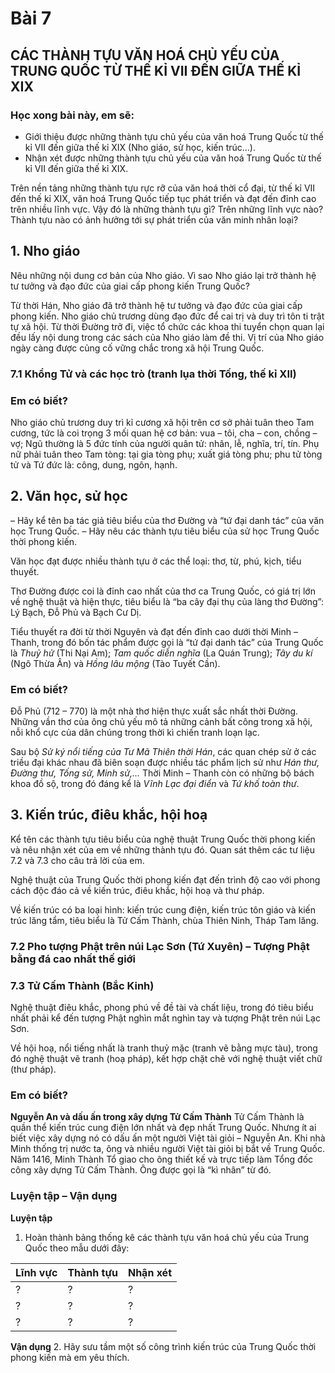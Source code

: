 # Bài 7
## CÁC THÀNH TỰU VĂN HOÁ CHỦ YẾU CỦA TRUNG QUỐC TỪ THẾ KỈ VII ĐẾN GIỮA THẾ KỈ XIX

### Học xong bài này, em sẽ:
*   Giới thiệu được những thành tựu chủ yếu của văn hoá Trung Quốc từ thế kỉ VII đến giữa thế kỉ XIX (Nho giáo, sử học, kiến trúc...).
*   Nhận xét được những thành tựu chủ yếu của văn hoá Trung Quốc từ thế kỉ VII đến giữa thế kỉ XIX.

Trên nền tảng những thành tựu rực rỡ của văn hoá thời cổ đại, từ thế kỉ VII đến thế kỉ XIX, văn hoá Trung Quốc tiếp tục phát triển và đạt đến đỉnh cao trên nhiều lĩnh vực. Vậy đó là những thành tựu gì? Trên những lĩnh vực nào? Thành tựu nào có ảnh hưởng tới sự phát triển của văn minh nhân loại?

## 1. Nho giáo

Nêu những nội dung cơ bản của Nho giáo. Vì sao Nho giáo lại trở thành hệ tư tưởng và đạo đức của giai cấp phong kiến Trung Quốc?

Từ thời Hán, Nho giáo đã trở thành hệ tư tưởng và đạo đức của giai cấp phong kiến. Nho giáo chủ trương dùng đạo đức để cai trị và duy trì tôn ti trật tự xã hội. Từ thời Đường trở đi, việc tổ chức các khoa thi tuyển chọn quan lại đều lấy nội dung trong các sách của Nho giáo làm đề thi. Vị trí của Nho giáo ngày càng được củng cố vững chắc trong xã hội Trung Quốc.

### 7.1 Khổng Tử và các học trò (tranh lụa thời Tống, thế kỉ XII)

### Em có biết?

Nho giáo chủ trương duy trì kỉ cương xã hội trên cơ sở phải tuân theo Tam cương, tức là coi trọng 3 mối quan hệ cơ bản: vua – tôi, cha – con, chồng – vợ; Ngũ thường là 5 đức tính của người quân tử: nhân, lễ, nghĩa, trí, tín. Phụ nữ phải tuân theo Tam tòng: tại gia tòng phụ; xuất giá tòng phu; phu tử tòng tử và Tứ đức là: công, dung, ngôn, hạnh.

## 2. Văn học, sử học

– Hãy kể tên ba tác giả tiêu biểu của thơ Đường và “tứ đại danh tác” của văn học Trung Quốc.
– Hãy nêu các thành tựu tiêu biểu của sử học Trung Quốc thời phong kiến.

Văn học đạt được nhiều thành tựu ở các thể loại: thơ, từ, phú, kịch, tiểu thuyết.

Thơ Đường được coi là đỉnh cao nhất của thơ ca Trung Quốc, có giá trị lớn về nghệ thuật và hiện thực, tiêu biểu là “ba cây đại thụ của làng thơ Đường”: Lý Bạch, Đỗ Phủ và Bạch Cư Dị.

Tiểu thuyết ra đời từ thời Nguyên và đạt đến đỉnh cao dưới thời Minh – Thanh, trong đó bốn tác phẩm được gọi là “tứ đại danh tác” của Trung Quốc là *Thuỷ hử* (Thi Nại Am); *Tam quốc diễn nghĩa* (La Quán Trung); *Tây du kí* (Ngô Thừa Ân) và *Hồng lâu mộng* (Tào Tuyết Cần).

### Em có biết?

Đỗ Phủ (712 – 770) là một nhà thơ hiện thực xuất sắc nhất thời Đường. Những vần thơ của ông chủ yếu mô tả những cảnh bất công trong xã hội, nỗi khổ cực của dân chúng trong thời kì chiến tranh loạn lạc.

Sau bộ *Sử ký nổi tiếng của Tư Mã Thiên thời Hán*, các quan chép sử ở các triều đại khác nhau đã biên soạn được nhiều tác phẩm lịch sử như *Hán thư, Đường thư, Tống sử, Minh sử,...* Thời Minh – Thanh còn có những bộ bách khoa đồ sộ, trong đó đáng kể là *Vĩnh Lạc đại điển* và *Tứ khố toàn thư*.

## 3. Kiến trúc, điêu khắc, hội hoạ

Kể tên các thành tựu tiêu biểu của nghệ thuật Trung Quốc thời phong kiến và nêu nhận xét của em về những thành tựu đó. Quan sát thêm các tư liệu 7.2 và 7.3 cho câu trả lời của em.

Nghệ thuật của Trung Quốc thời phong kiến đạt đến trình độ cao với phong cách độc đáo cả về kiến trúc, điêu khắc, hội hoạ và thư pháp.

Về kiến trúc có ba loại hình: kiến trúc cung điện, kiến trúc tôn giáo và kiến trúc lăng tẩm, tiêu biểu là Tử Cấm Thành, chùa Thiên Ninh, Tháp Tam lăng.

### 7.2 Pho tượng Phật trên núi Lạc Sơn (Tứ Xuyên) – Tượng Phật bằng đá cao nhất thế giới

### 7.3 Tử Cấm Thành (Bắc Kinh)

Nghệ thuật điêu khắc, phong phú về đề tài và chất liệu, trong đó tiêu biểu nhất phải kể đến tượng Phật nghìn mắt nghìn tay và tượng Phật trên núi Lạc Sơn.

Về hội hoạ, nổi tiếng nhất là tranh thuỷ mặc (tranh vẽ bằng mực tàu), trong đó nghệ thuật vẽ tranh (hoạ pháp), kết hợp chặt chẽ với nghệ thuật viết chữ (thư pháp).

### Em có biết?

**Nguyễn An và dấu ấn trong xây dựng Tử Cấm Thành**
Tử Cấm Thành là quần thể kiến trúc cung điện lớn nhất và đẹp nhất Trung Quốc. Nhưng ít ai biết việc xây dựng nó có dấu ấn một người Việt tài giỏi – Nguyễn An. Khi nhà Minh thống trị nước ta, ông và nhiều người Việt tài giỏi bị bắt về Trung Quốc. Năm 1416, Minh Thành Tổ giao cho ông thiết kế và trực tiếp làm Tổng đốc công xây dựng Tử Cấm Thành. Ông được gọi là “kì nhân” từ đó.

### Luyện tập – Vận dụng

**Luyện tập**
1. Hoàn thành bảng thống kê các thành tựu văn hoá chủ yếu của Trung Quốc theo mẫu dưới đây:

| Lĩnh vực | Thành tựu | Nhận xét |
| :------- | :-------- | :------- |
| ?        | ?         | ?        |
| ?        | ?         | ?        |
| ?        | ?         | ?        |

**Vận dụng**
2. Hãy sưu tầm một số công trình kiến trúc của Trung Quốc thời phong kiến mà em yêu thích.
